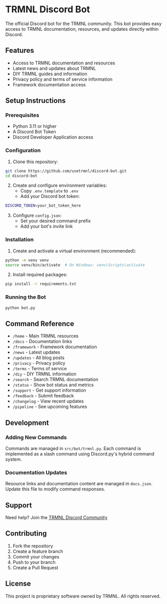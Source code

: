 # TRMNL Discord Bot

The official Discord bot for the TRMNL community. This bot provides easy access to TRMNL documentation, resources, and updates directly within Discord.

## Features

- Access to TRMNL documentation and resources
- Latest news and updates about TRMNL
- DIY TRMNL guides and information
- Privacy policy and terms of service information
- Framework documentation access

## Setup Instructions

### Prerequisites

- Python 3.11 or higher
- A Discord Bot Token
- Discord Developer Application access

### Configuration

1. Clone this repository:
```bash
git clone https://github.com/usetrmnl/discord-bot.git
cd discord-bot
```

2. Create and configure environment variables:
   - Copy `.env.template` to `.env`
   - Add your Discord bot token:
```bash
DISCORD_TOKEN=your_bot_token_here
```

3. Configure `config.json`:
   - Set your desired command prefix
   - Add your bot's invite link

### Installation

1. Create and activate a virtual environment (recommended):
```bash
python -m venv venv
source venv/bin/activate  # On Windows: venv\Scripts\activate
```

2. Install required packages:
```bash
pip install -r requirements.txt
```

### Running the Bot

```bash
python bot.py
```

## Command Reference

- `/home` - Main TRMNL resources
- `/docs` - Documentation links
- `/framework` - Framework documentation
- `/news` - Latest updates
- `/updates` - All blog posts
- `/privacy` - Privacy policy
- `/terms` - Terms of service
- `/diy` - DIY TRMNL information
- `/search` - Search TRMNL documentation
- `/status` - Show bot status and metrics
- `/support` - Get support information
- `/feedback` - Submit feedback
- `/changelog` - View recent updates
- `/pipeline` - See upcoming features

## Development

### Adding New Commands

Commands are managed in `src/bot/trmnl.py`. Each command is implemented as a slash command using Discord.py's hybrid command system.

### Documentation Updates

Resource links and documentation content are managed in `docs.json`. Update this file to modify command responses.

## Support

Need help? Join the [TRMNL Discord Community](https://discord.gg/trmnl)

## Contributing

1. Fork the repository
2. Create a feature branch
3. Commit your changes
4. Push to your branch
5. Create a Pull Request

## License

This project is proprietary software owned by TRMNL. All rights reserved.